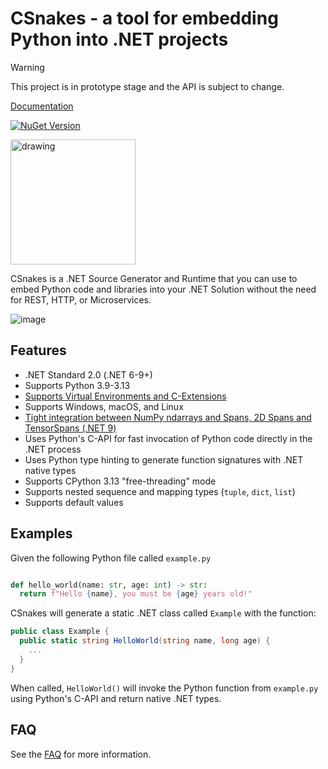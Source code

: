 # CSnakes - a tool for embedding Python into .NET projects

> [!WARNING]  
> This project is in prototype stage and the API is subject to change. 

[Documentation](https://tonybaloney.github.io/CSnakes/)

[![NuGet Version](https://img.shields.io/nuget/v/CSnakes?label=CSnakes)](https://www.nuget.org/packages/CSnakes)

<img src="docs/res/logo.jpeg" alt="drawing" width="200"/> 

CSnakes is a .NET Source Generator and Runtime that you can use to embed Python code and libraries into your .NET Solution without the need for REST, HTTP, or Microservices.

![image](https://github.com/tonybaloney/CSnakes/assets/1532417/39ca2f2a-416b-447a-a237-59e9613a4990)

## Features

- .NET Standard 2.0 (.NET 6-9+)
- Supports Python 3.9-3.13
- [Supports Virtual Environments and C-Extensions](https://tonybaloney.github.io/CSnakes/getting-started/#using-virtual-environments)
- Supports Windows, macOS, and Linux
- [Tight integration between NumPy ndarrays and Spans, 2D Spans and TensorSpans (.NET 9)](https://tonybaloney.github.io/CSnakes/buffers/)
- Uses Python's C-API for fast invocation of Python code directly in the .NET process
- Uses Python type hinting to generate function signatures with .NET native types
- Supports CPython 3.13 "free-threading" mode
- Supports nested sequence and mapping types (`tuple`, `dict`, `list`)
- Supports default values

## Examples

Given the following Python file called `example.py`

```python

def hello_world(name: str, age: int) -> str:
  return f"Hello {name}, you must be {age} years old!"
```

CSnakes will generate a static .NET class called `Example` with the function:

```csharp
public class Example {
  public static string HelloWorld(string name, long age) {
    ...
  }
}
```

When called, `HelloWorld()` will invoke the Python function from `example.py` using Python's C-API and return native .NET types.

## FAQ

See the [FAQ](docs/faq.md) for more information.
